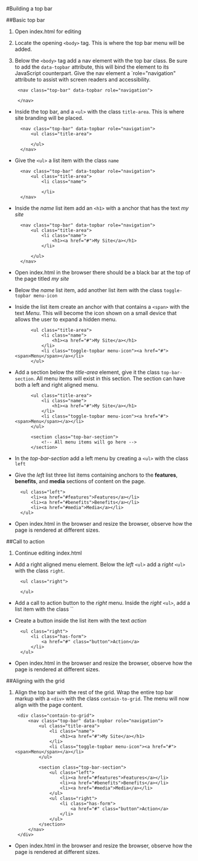 #Building a top bar

##Basic top bar
1. Open index.html for editing
2. Locate the opening `<body>` tag. This is where the top bar menu will be added.
3. Below the `<body>` tag add a nav element with the top bar class. Be sure to add the `data-topbar` attribute, this will bind the element to its JavaScript counterpart. Give the nav element a `role="navigation" attribute to assist with screen readers and accessibility.

		<nav class="top-bar" data-topbar role="navigation">
		
		</nav>

- Inside the top bar, and a `<ul>` with the class `title-area`. This is where site branding will be placed.

		<nav class="top-bar" data-topbar role="navigation">
            <ul class="title-area">
             
            </ul>
        </nav>

- Give the `<ul>` a list item with the class `name` 

		<nav class="top-bar" data-topbar role="navigation">
            <ul class="title-area">
                <li class="name">
        
                </li>
        </nav>

- Inside the *name* list item add an `<h1>` with a anchor that has the text *my site*

		<nav class="top-bar" data-topbar role="navigation">
            <ul class="title-area">
                <li class="name">
                    <h1><a href="#">My Site</a></h1>
                </li>
                
            </ul>
        </nav>

- Open index.html in the browser there should be a black bar at the top of the page titled *my site*

- Below the *name* list item, add another list item with the class `toggle-topbar menu-icon`
- Inside the list item create an anchor with that contains a `<span>` with the text *Menu*. This will become the icon shown on a small device that allows the user to expand a hidden menu.

            <ul class="title-area">
                <li class="name">
                    <h1><a href="#">My Site</a></h1>
                </li>
                <li class="toggle-topbar menu-icon"><a href="#"><span>Menu</span></a></li>
            </ul>

- Add a section below the *title-area* element, give it the class `top-bar-section`. All menu items will exist in this section. The section can have both a left and right aligned menu.
		
            <ul class="title-area">
                <li class="name">
                    <h1><a href="#">My Site</a></h1>
                </li>
                <li class="toggle-topbar menu-icon"><a href="#"><span>Menu</span></a></li>
            </ul>

            <section class="top-bar-section">
				<!-- All menu items will go here -->
			</section>

- In the *top-bar-section* add a left menu by creating a `<ul>` with the class `left`
- Give the *left* list three list items containing anchors to the **features**, **benefits**, and **media** sections of content on the page.
				
		<ul class="left">
        	<li><a href="#features">Features</a></li>
            <li><a href="#benefits">Benefits</a></li>
            <li><a href="#media">Media</a></li>
        </ul>

- Open index.html in the browser and resize the browser, observe how the page is rendered at different sizes.

##Call to action
1. Continue editing index.html
- Add a right aligned menu element. Below the *left* `<ul>` add a *right* `<ul>` with the class `right`.

		<ul class="right">
        	
        </ul>

- Add a call to action button to the *right* menu. Inside the *right* `<ul>`, add a list item with the class ``
- Create a button inside the list item with the text *action*

		<ul class="right">
			<li class="has-form">
				<a href="#" class="button">Action</a>
	 		</li>
	 	</ul>

- Open index.html in the browser and resize the browser, observe how the page is rendered at different sizes.

##Aligning with the grid
1. Align the top bar with the rest of the grid. Wrap the entire top bar markup with a `<div>` with the class `contain-to-grid`. The menu will now align with the page content.

		<div class="contain-to-grid">
	        <nav class="top-bar" data-topbar role="navigation">
	            <ul class="title-area">
	                <li class="name">
	                    <h1><a href="#">My Site</a></h1>
	                </li>
	                <li class="toggle-topbar menu-icon"><a href="#"><span>Menu</span></a></li>
	            </ul>
	
	            <section class="top-bar-section">
	                <ul class="left">
	                    <li><a href="#features">Features</a></li>
	                    <li><a href="#benefits">Benefits</a></li>
	                    <li><a href="#media">Media</a></li>
	                </ul>
	                <ul class="right">
	                    <li class="has-form">
	                        <a href="#" class="button">Action</a>
	                    </li>
	                </ul>
	            </section>
	        </nav>
	    </div>

- Open index.html in the browser and resize the browser, observe how the page is rendered at different sizes.